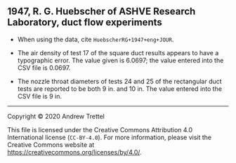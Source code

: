 ## 1947, R. G. Huebscher of ASHVE Research Laboratory, duct flow experiments

- When using the data, cite `HuebscherRG+1947+eng+JOUR`.

- The air density of test 17 of the square duct results appears to have a
  typographic error.  The value given is 6.0697; the value entered into the CSV
  file is 0.0697.

- The nozzle throat diameters of tests 24 and 25 of the rectangular duct tests
  are reported to be both 9 in. and 10 in.  The value entered into the CSV file
  is 9 in.

-------------------------------------------------------------------------------

Copyright © 2020 Andrew Trettel

This file is licensed under the Creative Commons Attribution 4.0 International
license (`CC-BY-4.0`).  For more information, please visit the Creative Commons
website at <https://creativecommons.org/licenses/by/4.0/>.
